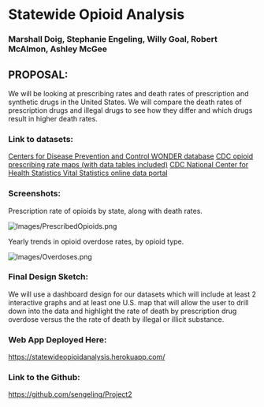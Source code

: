 # Statewide Opioid Analysis
### Marshall Doig, Stephanie Engeling, Willy Goal, Robert McAlmon, Ashley McGee

## PROPOSAL:
We will be looking at prescribing rates and death rates of prescription and synthetic drugs in the United States. We will compare the death rates of prescription drugs and illegal drugs to see how they differ and which drugs result in higher death rates.

### Link to datasets:
[Centers for Disease Prevention and Control WONDER database](https://wonder.cdc.gov/)
[CDC opioid prescribing rate maps (with data tables included)](https://www.cdc.gov/drugoverdose/maps/rxrate-maps.html)
[CDC National Center for Health Statistics Vital Statistics online data portal](https://www.cdc.gov/nchs/data_access/vitalstatsonline.htm)


### Screenshots:

Prescription rate of opioids by state, along with death rates. 

![Images/PrescribedOpioids.png](Images/PrescribedOpioids.png)


Yearly trends in opioid overdose rates, by opioid type.

![Images/Overdoses.png](Images/Overdoses.png)


### Final Design Sketch:

We will use a dashboard design for our datasets which will include at least 2 interactive graphs and at least one U.S. map that will allow the user to drill down into the data and highlight the rate of death by prescription drug overdose versus the the rate of death by illegal or illicit substance.


### Web App Deployed Here:
<https://statewideopioidanalysis.herokuapp.com/>


### Link to the Github:
<https://github.com/sengeling/Project2>
